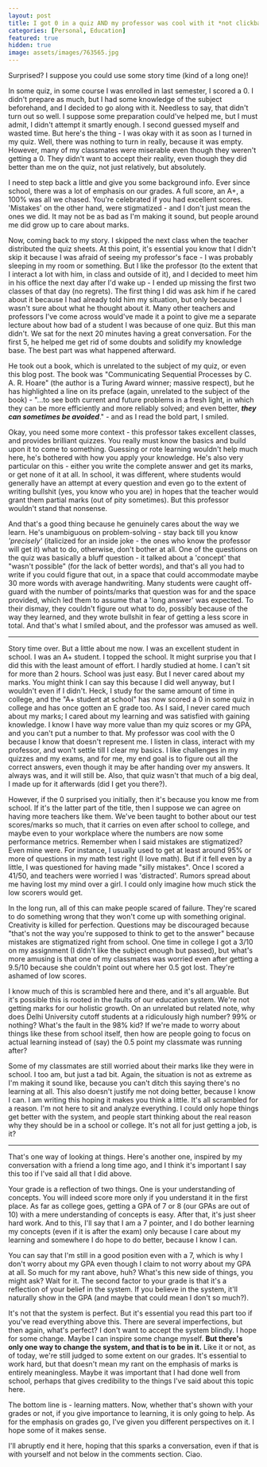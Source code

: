 ```yaml
---
layout: post
title: I got 0 in a quiz AND my professor was cool with it *not clickbait*
categories: [Personal, Education]
featured: true
hidden: true
image: assets/images/763565.jpg
---
```



Surprised? I suppose you could use some story time (kind of a long one)!

In some quiz, in some course I was enrolled in last semester, I scored a 0. I didn't prepare as much, but I had some knowledge of the subject beforehand, and I decided to go along with it. Needless to say, that didn't turn out so well. I suppose some preparation could've helped me, but I must admit, I didn't attempt it smartly enough. I second guessed myself and wasted time. But here's the thing - I was okay with it as soon as I turned in my quiz. Well, there was nothing to turn in really, because it was empty. However, many of my classmates were miserable even though they weren't getting a 0. They didn't want to accept their reality, even though they did better than me on the quiz, not just relatively, but absolutely.

I need to step back a little and give you some background info. Ever since school, there was a lot of emphasis on our grades. A full score, an A+, a 100% was all we chased. You're celebrated if you had excellent scores. 'Mistakes' on the other hand, were stigmatized - and I don't just mean the ones we did. It may not be as bad as I'm making it sound, but people around me did grow up to care about marks.

Now, coming back to my story. I skipped the next class when the teacher distributed the quiz sheets. At this point, it's essential you know that I didn't skip it because I was afraid of seeing my professor's face - I was probably sleeping in my room or something. But I like the professor (to the extent that I interact a lot with him, in class and outside of it), and I decided to meet him in his office the next day after I'd wake up - I ended up missing the first two classes of that day (no regrets). The first thing I did was ask him if he cared about it because I had already told him my situation, but only because I wasn't sure about what he thought about it. Many other teachers and professors I've come across would've made it a point to give me a separate lecture about how bad of a student I was because of one quiz. But this man didn't. We sat for the next 20 minutes having a great conversation. For the first 5, he helped me get rid of some doubts and solidify my knowledge base. The best part was what happened afterward.

He took out a book, which is unrelated to the subject of my quiz, or even this blog post. The book was "Communicating Sequential Processes by C. A. R. Hoare" (the author is a Turing Award winner; massive respect), but he has highlighted a line on its preface (again, unrelated to the subject of the book) - "...to see both current and future problems in a fresh light, in which they can be more efficiently and more reliably solved; and even better, ***they can sometimes be avoided***." - and as I read the bold part, I smiled.

Okay, you need some more context - this professor takes excellent classes, and provides brilliant quizzes. You really must know the basics and build upon it to come to something. Guessing or rote learning wouldn't help much here, he's bothered with how you apply your knowledge. He's also very particular on this - either you write the complete answer and get its marks, or get none of it at all. In school, it was different, where students would generally have an attempt at every question and even go to the extent of writing bullshit (yes, you know who you are) in hopes that the teacher would grant them partial marks (out of pity sometimes). But this professor wouldn't stand that nonsense.

And that's a good thing because he genuinely cares about the way we learn. He's unambiguous on problem-solving - stay back till you know *'precisely'* (italicized for an inside joke - the ones who know the professor will get it) what to do, otherwise, don't bother at all. One of the questions on the quiz was basically a bluff question - it talked about a 'concept' that "wasn't possible" (for the lack of better words), and that's all you had to write if you could figure that out, in a space that could accommodate maybe 30 more words with average handwriting. Many students were caught off-guard with the number of points/marks that question was for and the space provided, which led them to assume that a 'long answer' was expected. To their dismay, they couldn't figure out what to do, possibly because of the way they learned, and they wrote bullshit in fear of getting a less score in total. And that's what I smiled about, and the professor was amused as well.

---

Story time over. But a little about me now. I was an excellent student in school. I was an A+ student. I topped the school. It might surprise you that I did this with the least amount of effort. I hardly studied at home. I can't sit for more than 2 hours. School was just easy. But I never cared about my marks. You might think I can say this because I did well anyway, but I wouldn't even if I didn't. Heck, I study for the same amount of time in college, and the "A+ student at school" has now scored a 0 in some quiz in college and has once gotten an E grade too. As I said, I never cared much about my marks; I cared about my learning and was satisfied with gaining knowledge. I know I have way more value than my quiz scores or my GPA, and you can't put a number to that. My professor was cool with the 0 because I know that doesn't represent me. I listen in class, interact with my professor, and won't settle till I clear my basics. I like challenges in my quizzes and my exams, and for me, my end goal is to figure out all the correct answers, even though it may be after handing over my answers. It always was, and it will still be. Also, that quiz wasn't that much of a big deal, I made up for it afterwards (did I get you there?).

However, if the 0 surprised you initially, then it's because you know me from school. If it's the latter part of the title, then I suppose we can agree on having more teachers like them. We've been taught to bother about our test scores/marks so much, that it carries on even after school to college, and maybe even to your workplace where the numbers are now some performance metrics. Remember when I said mistakes are stigmatized? Even mine were. For instance, I usually used to get at least around 95% or more of questions in my math test right (I love math). But if it fell even by a little, I was questioned for having made "silly mistakes". Once I scored a 41/50, and teachers were worried I was 'distracted'. Rumors spread about me having lost my mind over a girl. I could only imagine how much stick the low scorers would get.

In the long run, all of this can make people scared of failure. They're scared to do something wrong that they won't come up with something original. Creativity is killed for perfection. Questions may be discouraged because "that's not the way you're supposed to think to get to the answer" because mistakes are stigmatized right from school. One time in college I got a 3/10 on my assignment (I didn't like the subject enough but passed), but what's more amusing is that one of my classmates was worried even after getting a 9.5/10 because she couldn't point out where her 0.5 got lost. They're ashamed of low scores.

I know much of this is scrambled here and there, and it's all arguable. But it's possible this is rooted in the faults of our education system. We're not getting marks for our holistic growth. On an unrelated but related note, why does Delhi University cutoff students at a ridiculously high number? 99% or nothing? What's the fault in the 98% kid? If we're made to worry about things like these from school itself, then how are people going to focus on actual learning instead of (say) the 0.5 point my classmate was running after?

Some of my classmates are still worried about their marks like they were in school. I too am, but just a tad bit. Again, the situation is not as extreme as I'm making it sound like, because you can't ditch this saying there's no learning at all. This also doesn't justify me not doing better, because I know I can. I am writing this hoping it makes you think a little. It's all scrambled for a reason. I'm not here to sit and analyze everything. I could only hope things get better with the system, and people start thinking about the real reason why they should be in a school or college. It's not all for just getting a job, is it?

---

That's one way of looking at things. Here's another one, inspired by my conversation with a friend a long time ago, and I think it's important I say this too if I've said all that I did above.

Your grade is a reflection of two things. One is your understanding of concepts. You will indeed score more only if you understand it in the first place. As far as college goes, getting a GPA of 7 or 8 (our GPAs are out of 10) with a mere understanding of concepts is easy. After that, it's just sheer hard work. And to this, I'll say that I am a 7 pointer, and I do bother learning my concepts (even if it is after the exam) only because I care about my learning and somewhere I do hope to do better, because I know I can.

You can say that I'm still in a good position even with a 7, which is why I don't worry about my GPA even though I claim to not worry about my GPA at all. So much for my rant above, huh? What's this new side of things, you might ask? Wait for it. The second factor to your grade is that it's a reflection of your belief in the system. If you believe in the system, it'll naturally show in the GPA (and maybe that could mean I don't so much?).

It's not that the system is perfect. But it's essential you read this part too if you've read everything above this. There are several imperfections, but then again, what's perfect? I don't want to accept the system blindly. I hope for some change. Maybe I can inspire some change myself. **But there's only one way to change the system, and that is to be in it.** Like it or not, as of today, we're still judged to some extent on our grades. It's essential to work hard, but that doesn't mean my rant on the emphasis of marks is entirely meaningless. Maybe it was important that I had done well from school, perhaps that gives credibility to the things I've said about this topic here.

The bottom line is - learning matters. Now, whether that's shown with your grades or not, if you give importance to learning, it is only going to help. As for the emphasis on grades go, I've given you different perspectives on it. I hope some of it makes sense.

I'll abruptly end it here, hoping that this sparks a conversation, even if that is with yourself and not below in the comments section. Ciao.
